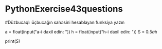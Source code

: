 # PythonExercise43questions
#Düzbucaqlı üçbucağın sahəsini hesablayan funksiya yazın

a = float(input("a-i daxil edin: "))
h = float(input("h-i daxil edin: "))
S = 0.5*a*h

print(S)

